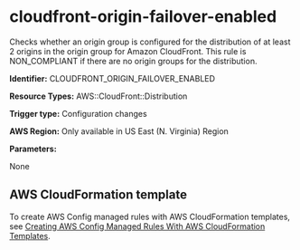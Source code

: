 # cloudfront\-origin\-failover\-enabled<a name="cloudfront-origin-failover-enabled"></a>

Checks whether an origin group is configured for the distribution of at least 2 origins in the origin group for Amazon CloudFront\. This rule is NON\_COMPLIANT if there are no origin groups for the distribution\. 

**Identifier:** CLOUDFRONT\_ORIGIN\_FAILOVER\_ENABLED

**Resource Types:** AWS::CloudFront::Distribution

**Trigger type:** Configuration changes

**AWS Region:** Only available in US East \(N\. Virginia\) Region

**Parameters:**

None  

## AWS CloudFormation template<a name="w2aac12c33c15b9c87c17"></a>

To create AWS Config managed rules with AWS CloudFormation templates, see [Creating AWS Config Managed Rules With AWS CloudFormation Templates](aws-config-managed-rules-cloudformation-templates.md)\.